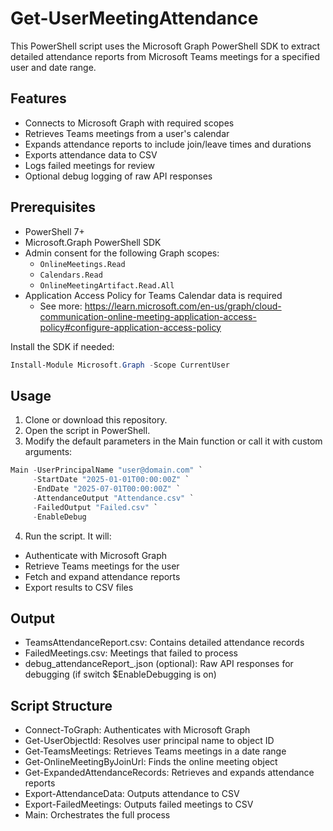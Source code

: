 # Get-UserMeetingAttendance
 This PowerShell script uses the Microsoft Graph PowerShell SDK to extract detailed attendance reports from Microsoft Teams meetings for a specified user and date range.

## Features

- Connects to Microsoft Graph with required scopes
- Retrieves Teams meetings from a user's calendar
- Expands attendance reports to include join/leave times and durations
- Exports attendance data to CSV
- Logs failed meetings for review
- Optional debug logging of raw API responses

## Prerequisites

- PowerShell 7+
- Microsoft.Graph PowerShell SDK
- Admin consent for the following Graph scopes:
  - `OnlineMeetings.Read`
  - `Calendars.Read`
  - `OnlineMeetingArtifact.Read.All`
- Application Access Policy for Teams Calendar data is required
  - See more: https://learn.microsoft.com/en-us/graph/cloud-communication-online-meeting-application-access-policy#configure-application-access-policy


Install the SDK if needed:

```powershell
Install-Module Microsoft.Graph -Scope CurrentUser
```

## Usage

1. Clone or download this repository.
2. Open the script in PowerShell.
3. Modify the default parameters in the Main function or call it with custom arguments:

```powershell
Main -UserPrincipalName "user@domain.com" `
     -StartDate "2025-01-01T00:00:00Z" `
     -EndDate "2025-07-01T00:00:00Z" `
     -AttendanceOutput "Attendance.csv" `
     -FailedOutput "Failed.csv" `
     -EnableDebug
```

4. Run the script. It will:
 - Authenticate with Microsoft Graph
 - Retrieve Teams meetings for the user
 - Fetch and expand attendance reports
 - Export results to CSV files

## Output

- TeamsAttendanceReport.csv: Contains detailed attendance records
- FailedMeetings.csv: Meetings that failed to process
- debug_attendanceReport_<ID>.json (optional): Raw API responses for debugging (if switch $EnableDebugging is on)

## Script Structure

- Connect-ToGraph: Authenticates with Microsoft Graph
- Get-UserObjectId: Resolves user principal name to object ID
- Get-TeamsMeetings: Retrieves Teams meetings in a date range
- Get-OnlineMeetingByJoinUrl: Finds the online meeting object
- Get-ExpandedAttendanceRecords: Retrieves and expands attendance reports
- Export-AttendanceData: Outputs attendance to CSV
- Export-FailedMeetings: Outputs failed meetings to CSV
- Main: Orchestrates the full process
